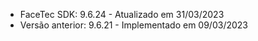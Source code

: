 - FaceTec SDK: 9.6.24 - Atualizado em 31/03/2023
- Versão anterior: 9.6.21 - Implementado em 09/03/2023
